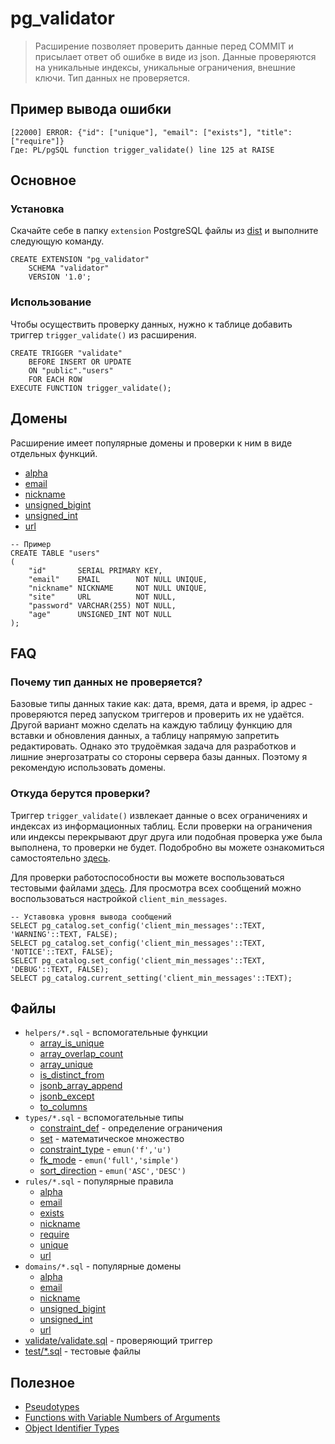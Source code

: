 # pg_validator

> Расширение позволяет проверить данные перед COMMIT и присылает ответ об ошибке в виде из json.
> Данные проверяются на уникальные индексы, уникальные ограничения, внешние ключи. Тип данных не
> проверяется.

## Пример вывода ошибки

```
[22000] ERROR: {"id": ["unique"], "email": ["exists"], "title": ["require"]}
Где: PL/pgSQL function trigger_validate() line 125 at RAISE
```

## Основное

### Установка

Скачайте себе в папку `extension` PostgreSQL файлы из [dist](./dist) и выполните следующую команду.

```postgresql
CREATE EXTENSION "pg_validator"
    SCHEMA "validator"
    VERSION '1.0';
```

### Использование

Чтобы осуществить проверку данных, нужно к таблице добавить триггер `trigger_validate()` из
расширения.

```postgresql
CREATE TRIGGER "validate"
    BEFORE INSERT OR UPDATE
    ON "public"."users"
    FOR EACH ROW
EXECUTE FUNCTION trigger_validate();
```

## Домены

Расширение имеет популярные домены и проверки к ним в виде отдельных функций.

- [alpha](./domains/alpha.sql)
- [email](./domains/email.sql)
- [nickname](./domains/nickname.sql)
- [unsigned_bigint](./domains/unsigned_bigint.sql)
- [unsigned_int](./domains/unsigned_int.sql)
- [url](./domains/url.sql)

```postgresql
-- Пример
CREATE TABLE "users"
(
    "id"       SERIAL PRIMARY KEY,
    "email"    EMAIL        NOT NULL UNIQUE,
    "nickname" NICKNAME     NOT NULL UNIQUE,
    "site"     URL          NOT NULL,
    "password" VARCHAR(255) NOT NULL,
    "age"      UNSIGNED_INT NOT NULL
);
```

## FAQ

### Почему тип данных не проверяется?

Базовые типы данных такие как: дата, время, дата и время, ip адрес - проверяются перед запуском
триггеров и проверить их не удаётся. Другой вариант можно сделать на каждую таблицу функцию для
вставки и обновления данных, а таблицу напрямую запретить редактировать. Однако это трудоёмкая
задача для разработков и лишние энергозатраты со стороны сервера базы данных. Поэтому я рекомендую
использовать домены.

### Откуда берутся проверки?

Триггер `trigger_validate()` извлекает данные о всех ограничениях и индексах из информационных
таблиц. Если проверки на ограничения или индексы перекрывают друг друга или подобная проверка уже
была выполнена, то проверки не будет. Подобробно вы можете ознакомиться
самостоятельно [здесь](./validate/validate.sql).

Для проверки работоспособности вы можете воспользоваться тестовыми файлами [здесь](./test/validate).
Для просмотра всех сообщений можно воспользоваться настройкой `client_min_messages`.

```postgresql
-- Уставовка уровня вывода сообщений
SELECT pg_catalog.set_config('client_min_messages'::TEXT, 'WARNING'::TEXT, FALSE);
SELECT pg_catalog.set_config('client_min_messages'::TEXT, 'NOTICE'::TEXT, FALSE);
SELECT pg_catalog.set_config('client_min_messages'::TEXT, 'DEBUG'::TEXT, FALSE);
SELECT pg_catalog.current_setting('client_min_messages'::TEXT);
```

## Файлы

- `helpers/*.sql` - вспомогательные функции
    - [array_is_unique](./helpers/array_is_unique.sql)
    - [array_overlap_count](./helpers/array_overlap_count.sql)
    - [array_unique](./helpers/array_unique.sql)
    - [is_distinct_from](./helpers/is_distinct_from.sql)
    - [jsonb_array_append](./helpers/jsonb_array_append.sql)
    - [jsonb_except](./helpers/jsonb_except.sql)
    - [to_columns](./helpers/to_columns.sql)
- `types/*.sql` - вспомогательные типы
    - [constraint_def](./types/constraint_def) - определение ограничения
    - [set](./types/set) - математическое множество
    - [constraint_type](./types/constraint_type.sql) - `emun('f','u')`
    - [fk_mode](./types/fk_mode.sql) - `emun('full','simple')`
    - [sort_direction](./types/sort_direction.sql) - `emun('ASC','DESC')`
- `rules/*.sql` - популярные правила
    - [alpha](./rules/alpha.sql)
    - [email](./rules/email.sql)
    - [exists](./rules/exists_rule.sql)
    - [nickname](./rules/nickname.sql)
    - [require](./rules/require_rule.sql)
    - [unique](./rules/unique_rule.sql)
    - [url](./rules/url.sql)
- `domains/*.sql` - популярные домены
    - [alpha](./domains/alpha.sql)
    - [email](./domains/email.sql)
    - [nickname](./domains/nickname.sql)
    - [unsigned_bigint](./domains/unsigned_bigint.sql)
    - [unsigned_int](./domains/unsigned_int.sql)
    - [url](./domains/url.sql)
- [validate/validate.sql](./validate/validate.sql) - проверяющий триггер
- [test/*.sql](./test) - тестовые файлы

## Полезное

- [Pseudotypes](https://www.postgresql.org/docs/current/datatype-pseudo.html)
- [Functions with Variable Numbers of Arguments](https://www.postgresql.org/docs/current/xfunc-sql.html#XFUNC-SQL-VARIADIC-FUNCTIONS)
- [Object Identifier Types](https://www.postgresql.org/docs/current/datatype-oid.html#DATATYPE-OID-TABLE)
